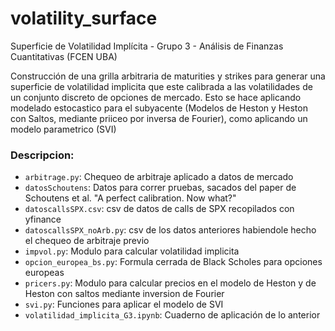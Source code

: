 # volatility_surface
Superficie de Volatilidad Implícita - Grupo 3 - Análisis de Finanzas Cuantitativas (FCEN UBA)

Construcción de una grilla arbitraria de maturities y strikes para generar una superficie de volatilidad implicita que este calibrada a las volatilidades de un conjunto discreto de opciones de mercado. Esto se hace aplicando modelado estocastico para el subyacente (Modelos de Heston y Heston con Saltos, mediante priiceo por inversa de Fourier), como aplicando un modelo parametrico (SVI)

### Descripcion:

- `arbitrage.py`: Chequeo de arbitraje aplicado a datos de mercado
- `datosSchoutens`: Datos para correr pruebas, sacados del paper de Schoutens et al. "A perfect calibration. Now what?"
- `datoscallsSPX.csv`: csv de datos de calls de SPX recopilados con yfinance
- `datoscallsSPX_noArb.py`: csv de los datos anteriores habiendole hecho el chequeo de arbitraje previo
- `impvol.py`: Modulo para calcular volatilidad implicita
- `opcion_europea_bs.py`: Formula cerrada de Black Scholes para opciones europeas
- `pricers.py`: Modulo para calcular precios en el modelo de Heston y de Heston con saltos mediante inversion de Fourier
- `svi.py`: Funciones para aplicar el modelo de SVI
- `volatilidad_implicita_G3.ipynb`: Cuaderno de aplicación de lo anterior

